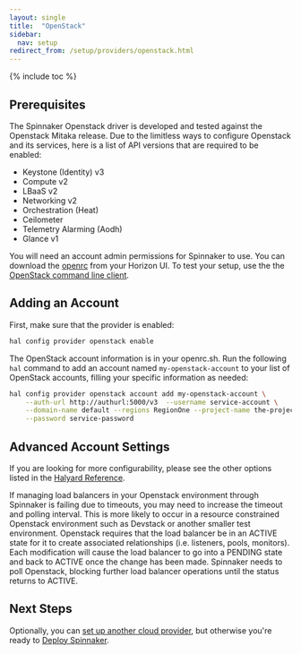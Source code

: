 ```yaml
---
layout: single
title:  "OpenStack"
sidebar:
  nav: setup
redirect_from: /setup/providers/openstack.html
---
```


{% include toc %}

## Prerequisites

The Spinnaker Openstack driver is developed and tested against the Openstack Mitaka release.
Due to the limitless ways to configure Openstack and its services,
here is a list of API versions that are required to be enabled:

* Keystone (Identity) v3
* Compute v2
* LBaaS v2
* Networking v2
* Orchestration (Heat)
* Ceilometer
* Telemetry Alarming (Aodh)
* Glance v1

You will need an account admin permissions for Spinnaker to use. You can download the [openrc](https://docs.openstack.org/user-guide/common/cli-set-environment-variables-using-openstack-rc.html) from your Horizon UI. To test your setup, use the the [OpenStack command line client](https://docs.openstack.org/developer/python-openstackclient/).

## Adding an Account

First, make sure that the provider is enabled:

```bash
hal config provider openstack enable
```

The OpenStack account information is in your openrc.sh. Run the following `hal` command to add an account named `my-openstack-account` to your list of OpenStack accounts, filling your specific information as needed:


```bash
hal config provider openstack account add my-openstack-account \
    --auth-url http://authurl:5000/v3  --username service-account \
    --domain-name default --regions RegionOne --project-name the-project \
    --password service-password
```

## Advanced Account Settings

If you are looking for more configurability, please see the other options
listed in the [Halyard
Reference](/reference/halyard/commands#hal-config-provider-openstack-account-add).

If managing load balancers in your Openstack environment through Spinnaker is failing due to timeouts, you may need to increase the timeout and polling interval.
This is more likely to occur in a resource constrained Openstack environment such as Devstack or another smaller test environment.
Openstack requires that the load balancer be in an ACTIVE state for it to create associated relationships (i.e. listeners, pools, monitors).
Each modification will cause the load balancer to go into a PENDING state and back to ACTIVE once the change has been made.
Spinnaker needs to poll Openstack, blocking further load balancer operations until the status returns to ACTIVE.

## Next Steps

Optionally, you can [set up another cloud provider](/setup/install/providers/), but otherwise you're ready to [Deploy Spinnaker](/setup/install/deploy/).